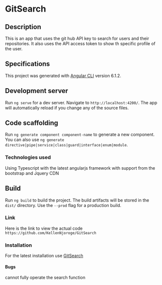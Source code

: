 # GitSearch

## Description

This is an app that uses the git hub API key to search for users and their repositories. It  also uses the API access token to show th specific profile of the user.

## Specifications

This project was generated with [Angular CLI](https://github.com/angular/angular-cli) version 6.1.2.

## Development server

Run `ng serve` for a dev server. Navigate to `http://localhost:4200/`. The app will automatically reload if you change any of the source files.

## Code scaffolding

Run `ng generate component component-name` to generate a new component. You can also use `ng generate directive|pipe|service|class|guard|interface|enum|module`.

### Technologies used

Using Typescript with the latest angularjs framework with support from the  bootstrap and Jquery CDN

## Build

Run `ng build` to build the project. The build artifacts will be stored in the `dist/` directory. Use the `--prod` flag for a production build.

### Link

Here is the link to view  the actual code  `https://github.com/KellenNjoroge/GitSearch`

### Installation

For the latest installation use [GitSearch](https://kellennjoroge.github.io/GitSearch)

#### Bugs

cannot fully operate the search function
